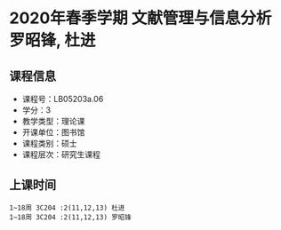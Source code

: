 # 2020年春季学期 文献管理与信息分析 罗昭锋, 杜进






## 课程信息

- 课程号：LB05203a.06
- 学分：3
- 教学类型：理论课
- 开课单位：图书馆
- 课程类别：硕士
- 课程层次：研究生课程

## 上课时间

```
1~18周 3C204 :2(11,12,13) 杜进
1~18周 3C204 :2(11,12,13) 罗昭锋
```

